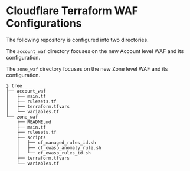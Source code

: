 # Cloudflare Terraform WAF Configurations

The following repository is configured into two directories. 

The `account_waf` directory focuses on the new Account level WAF and its configuration. 

The `zone_waf` directory focuses on the new Zone level WAF and its configuration.

```
❯ tree
├── account_waf
│   ├── main.tf
│   ├── rulesets.tf
│   ├── terraform.tfvars
│   └── variables.tf
└── zone_waf
    ├── README.md
    ├── main.tf
    ├── rulesets.tf
    ├── scripts
    │   ├── cf_managed_rules_id.sh
    │   ├── cf_owasp_anomaly_rule.sh
    │   └── cf_owasp_rules_id.sh
    ├── terraform.tfvars
    └── variables.tf
```